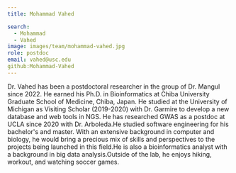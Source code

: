 ```yaml
---
title: Mohammad Vahed

search:
  - Mohammad
  - Vahed
image: images/team/mohammad-vahed.jpg
role: postdoc
email: vahed@usc.edu
github:Mohammad-Vahed
---
```


Dr. Vahed has been a postdoctoral researcher in the group of Dr. Mangul since 2022. He earned his Ph.D. in Bioinformatics at Chiba University Graduate School of Medicine, Chiba, Japan. He studied at the University of Michigan as Visiting Scholar (2019-2020) with Dr. Garmire to develop a new database and web tools in NGS. He has researched GWAS as a postdoc at UCLA since 2020 with Dr. Arboleda.He studied software engineering for his bachelor's and master. With an extensive background in computer and biology, he would bring a precious mix of skills and perspectives to the projects being launched in this field.He is also a bioinformatics analyst with a background in big data analysis.Outside of the lab, he enjoys hiking, workout, and watching soccer games.






